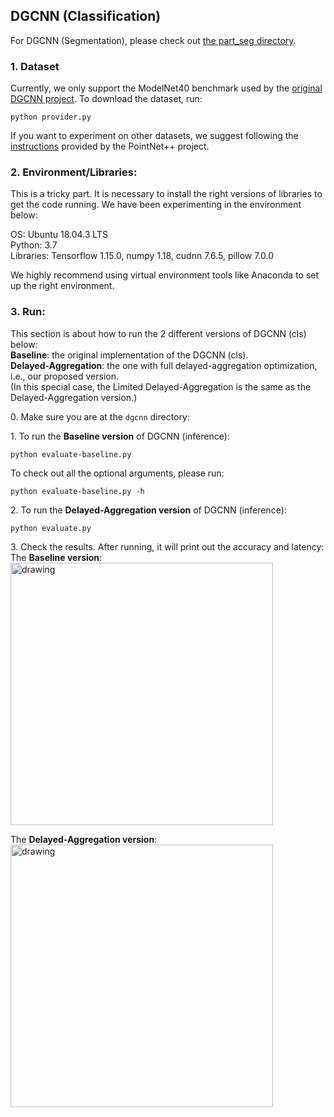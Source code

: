 ## DGCNN (Classification)

For DGCNN (Segmentation), please check out [the part_seg directory](https://github.com/horizon-research/Efficient-Deep-Learning-for-Point-Clouds/tree/master/Networks/dgcnn/part_seg).

### 1. Dataset
Currently, we only support the ModelNet40 benchmark used by the [original DGCNN project](https://github.com/WangYueFt/dgcnn). To download the dataset, run: 
```
python provider.py
``` 
If you want to experiment on other datasets, we suggest following the [instructions](https://github.com/charlesq34/pointnet2#prepare-your-own-data) provided by the PointNet++ project.

### 2. Environment/Libraries:
This is a tricky part. It is necessary to install the right versions of libraries to get the code running.
We have been experimenting in the environment below:

OS: Ubuntu 18.04.3 LTS <br>
Python: 3.7 <br>
Libraries: Tensorflow 1.15.0, numpy 1.18, cudnn 7.6.5, pillow 7.0.0

We highly recommend using virtual environment tools like Anaconda to set up the right environment. 

### 3. Run: 
This section is about how to run the 2 different versions of DGCNN (cls) below: <br>
**Baseline**: the original implementation of the DGCNN (cls). <br>
**Delayed-Aggregation**: the one with full delayed-aggregation optimization, i.e., our proposed version. <br>
(In this special case, the Limited Delayed-Aggregation is the same as the Delayed-Aggregation version.)

0\. Make sure you are at the ```dgcnn``` directory: <br>

1\. To run the **Baseline version** of DGCNN (inference): <br>
```
python evaluate-baseline.py 
```

To check out all the optional arguments, please run: <br>
```
python evaluate-baseline.py -h
```

2\. To run the **Delayed-Aggregation version** of DGCNN (inference): <br>
```
python evaluate.py 
```

3\. Check the results. After running, it will print out the accuracy and latency: <br>
The **Baseline version**: <br>
<img src="https://user-images.githubusercontent.com/19209239/83911018-8be16380-a739-11ea-9495-6bf7dfd10a00.png" alt="drawing" width="420"/>

The **Delayed-Aggregation version**: <br>
<img src="https://user-images.githubusercontent.com/19209239/83911312-0d38f600-a73a-11ea-967f-cabf5c7092f1.png" alt="drawing" width="420"/>
